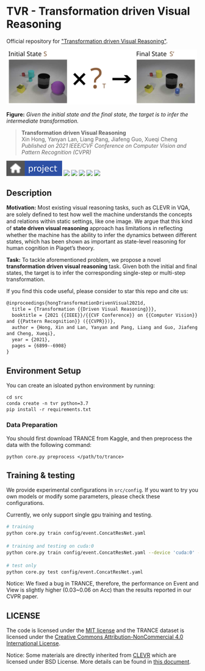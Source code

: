 # TVR - Transformation driven Visual Reasoning

Official repository for ["Transformation driven Visual Reasoning"](https://github.com/hughplay/TVR).

<!-- ![A fancy image here](docs/_static/imgs/logo.svg) -->
<img src="imgs/web.svg" width="500">

**Figure:** *Given the initial state and the final state, the target is to infer the intermediate transformation.*

> **Transformation driven Visual Reasoning** <br>
> Xin Hong, Yanyan Lan, Liang Pang, Jiafeng Guo, Xueqi Cheng <br>
> *Published on 2021 IEEE/CVF Conference on Computer Vision and Pattern Recognition (CVPR)*

[![](imgs/project.svg)](https://hongxin2019.github.io/TVR/)
[![](https://img.shields.io/badge/-code-green?style=flat-square&logo=github&labelColor=gray)](https://github.com/hughplay/TVR)
[![](https://img.shields.io/badge/TRANCE-dataset-blue?style=flat-square&labelColor=gray)](https://hongxin2019.github.io/TVR/dataset)
[![](https://img.shields.io/badge/TRANCE-explore_dataset-blue?style=flat-square&labelColor=gray)](https://hongxin2019.github.io/TVR/explore)
[![](https://img.shields.io/badge/arXiv-2011.13160-b31b1b?style=flat-square)](https://arxiv.org/pdf/2011.13160.pdf)
[![](https://img.shields.io/badge/PyTorch-ee4c2c?style=flat-square&logo=pytorch&logoColor=white)](https://pytorch.org/get-started/locally/)


## Description

**Motivation:** Most existing visual reasoning tasks, such as CLEVR in VQA, are solely deﬁned to test how well the machine understands the concepts and relations within static settings, like one image. We argue that this kind of **state driven visual reasoning** approach has limitations in reﬂecting whether the machine has the ability to infer the dynamics between different states, which has been shown as important as state-level reasoning for human cognition in Piaget’s theory.

**Task:** To tackle aforementioned problem, we propose a novel **transformation driven visual reasoning** task. Given both the initial and final states, the target is to infer the corresponding single-step or multi-step transformation.

If you find this code useful, please consider to star this repo and cite us:

```
@inproceedings{hongTransformationDrivenVisual2021d,
  title = {Transformation {{Driven Visual Reasoning}}},
  booktitle = {2021 {{IEEE}}/{{CVF Conference}} on {{Computer Vision}} and {{Pattern Recognition}} ({{CVPR}})},
  author = {Hong, Xin and Lan, Yanyan and Pang, Liang and Guo, Jiafeng and Cheng, Xueqi},
  year = {2021},
  pages = {6899--6908}
}
```

## Environment Setup

You can create an isloated python environment by running:

```
cd src
conda create -n tvr python=3.7
pip install -r requirements.txt
```

### Data Preparation

You should first download TRANCE from Kaggle, and then preprocess the data with the following command:

```
python core.py preprocess </path/to/trance>
```

## Training & testing

We provide experimental configurations in `src/config`.
If you want to try you own models or modify some parameters, please check these configurations.

Currently, we only support single gpu training and testing.

``` bash
# training
python core.py train config/event.ConcatResNet.yaml

# training and testing on cuda:0
python core.py train config/event.ConcatResNet.yaml --device 'cuda:0' --test

# test only
python core.py test config/event.ConcatResNet.yaml
```

Notice: We fixed a bug in TRANCE, therefore, the performance on Event and View is slightly higher (0.03~0.06 on Acc) than the results reported in our CVPR paper.

## LICENSE

The code is licensed under the [MIT license](./LICENSE) and the TRANCE dataset is licensed under the <a rel="license" href="http://creativecommons.org/licenses/by-nc/4.0/">Creative Commons Attribution-NonCommercial 4.0 International License</a>.

Notice: Some materials are directly inherited from [CLEVR](https://github.com/facebookresearch/clevr-dataset-gen) which are licensed under BSD License. More details can be found in [this document](data/gen_src/resource/README.md).
